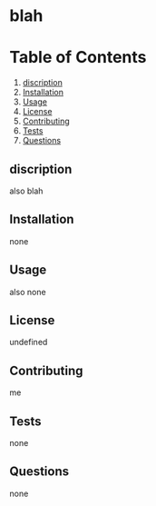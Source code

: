 # blah
  # Table of Contents
1. [discription](#discription)
2. [Installation](#installation)
3. [Usage](#usage)
4. [License](#license)
5. [Contributing](#contributing)
6. [Tests](#tests)
7. [Questions](#questions)
## discription
also blah

## Installation
none

## Usage
also none

## License
undefined

## Contributing
me

## Tests
none

## Questions
none
